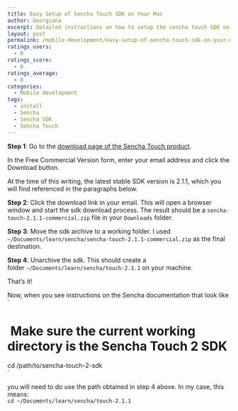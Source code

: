```yaml
---
title: Easy Setup of Sencha Touch SDK on Your Mac
author: Georgiana
excerpt: Detailed instructions on how to setup the sencha touch SDK on an OSX-based development machine.
layout: post
permalink: /mobile-development/easy-setup-of-sencha-touch-sdk-on-your-mac/
ratings_users:
  - 0
ratings_score:
  - 0
ratings_average:
  - 0
categories:
  - Mobile development
tags:
  - install
  - Sencha
  - Sencha SDK
  - Sencha Touch
---
```

**Step 1**: Go to the [download page of the Sencha Touch product][1].

In the Free Commercial Version form, enter your email address and click the Download button.

At the time of this writing, the latest stable SDK version is 2.1.1, which you will find referenced in the paragraphs below.

**Step 2**: Click the download link in your email. This will open a browser window and start the sdk download process. The result should be a `sencha-touch-2.1.1-commercial.zip` file in your `Downloads` folder.

**Step 3**: Move the sdk archive to a working folder. I used `~/Documents/learn/sencha/sencha-touch-2.1.1-commercial.zip` as the final destination.

**Step 4**: Unarchive the sdk. This should create a folder `~/Documents/learn/sencha/touch-2.1.1` on your machine.

That&#8217;s it!

Now, when you see instructions on the Sencha documentation that look like  
`<br />
#  Make sure the current working directory is the Sencha Touch 2 SDK<br />
cd /path/to/sencha-touch-2-sdk<br />
`

you will need to do use the path obtained in step 4 above. In my case, this means:  
`cd ~/Documents/learn/sencha/touch-2.1.1`

 [1]: http://www.sencha.com/products/touch/download/ "download sencha touch"